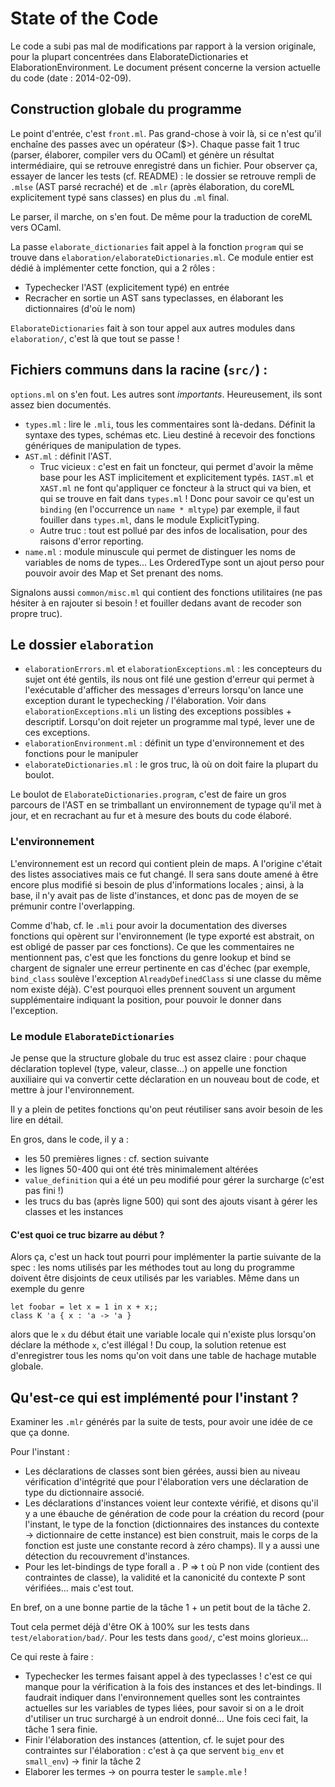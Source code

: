 State of the Code
================= 

Le code a subi pas mal de modifications par rapport à la version
 originale, pour la plupart concentrées dans ElaborateDictionaries et
 ElaborationEnvironment. Le document présent concerne la version
 actuelle du code (date : 2014-02-09).


Construction globale du programme
---------------------------------

Le point d'entrée, c'est `front.ml`. Pas grand-chose à voir là, si ce
n'est qu'il enchaîne des passes avec un opérateur ($>). Chaque passe
fait 1 truc (parser, élaborer, compiler vers du OCaml) et génère un
résultat intermédiaire, qui se retrouve enregistré dans un fichier.
Pour observer ça, essayer de lancer les tests (cf. README) : le
dossier se retrouve rempli de `.mlse` (AST parsé recraché) et de
`.mlr` (après élaboration, du coreML explicitement typé sans classes)
en plus du `.ml` final.

Le parser, il marche, on s'en fout. De même pour la traduction de
coreML vers OCaml.

La passe `elaborate_dictionaries` fait appel à la fonction `program`
qui se trouve dans `elaboration/elaborateDictionaries.ml`. Ce module
entier est dédié à implémenter cette fonction, qui a 2 rôles :

* Typechecker l'AST (explicitement typé) en entrée
* Recracher en sortie un AST sans typeclasses, en élaborant les
  dictionnaires (d'où le nom)
  
`ElaborateDictionaries` fait à son tour appel aux autres modules
dans `elaboration/`, c'est là que tout se passe !


Fichiers communs dans la racine (`src/`) :
------------------------------------------

`options.ml` on s'en fout. Les autres sont *importants*. Heureusement,
ils sont assez bien documentés.

* `types.ml` : lire le `.mli`, tous les commentaires sont là-dedans.
  Définit la syntaxe des types, schémas etc. Lieu destiné à recevoir
  des fonctions génériques de manipulation de types.
* `AST.ml` : définit l'AST.
  * Truc vicieux : c'est en fait un foncteur, qui permet d'avoir la
    même base pour les AST implicitement et explicitement
    typés. `IAST.ml` et `XAST.ml` ne font qu'appliquer ce foncteur à la
    struct qui va bien, et qui se trouve en fait dans `types.ml` ! Donc
    pour savoir ce qu'est un `binding` (en l'occurrence un `name *
    mltype`) par exemple, il faut fouiller dans `types.ml`,  dans le
    module ExplicitTyping. 
  * Autre truc : tout est pollué par des infos de localisation, pour
    des raisons d'error reporting.
* `name.ml` : module minuscule qui permet de distinguer les noms de
  variables de noms de types... Les OrderedType sont un ajout perso
  pour pouvoir avoir des Map et Set prenant des noms.

Signalons aussi `common/misc.ml` qui contient des fonctions
utilitaires (ne pas hésiter à en rajouter si besoin ! et fouiller
dedans avant de recoder son propre truc).


Le dossier `elaboration`
------------------------

* `elaborationErrors.ml` et `elaborationExceptions.ml` : les
  concepteurs du sujet ont été gentils, ils nous ont filé une gestion
  d'erreur qui permet à l'exécutable d'afficher des messages d'erreurs
  lorsqu'on lance une exception durant le typechecking /
  l'élaboration. Voir dans `elaborationExceptions.mli` un listing des
  exceptions possibles + descriptif. Lorsqu'on doit rejeter un
  programme mal typé, lever une de ces exceptions.
* `elaborationEnvironment.ml` : définit un type d'environnement
  et des fonctions pour le manipuler
* `elaborateDictionaries.ml` : le gros truc, là où on doit faire la
  plupart du boulot.

Le boulot de `ElaborateDictionaries.program`, c'est de faire un gros
parcours de l'AST en se trimballant un environnement de typage qu'il
met à jour, et en recrachant au fur et à mesure des bouts du code
élaboré.

### L'environnement

L'environnement est un record qui contient plein de maps. A l'origine
c'était des listes associatives mais ce fut changé. Il sera sans doute
amené à être encore plus modifié si besoin de plus d'informations
locales ; ainsi, à la base, il n'y avait pas de liste d'instances,
et donc pas de moyen de se prémunir contre l'overlapping.

Comme d'hab, cf. le `.mli` pour avoir la documentation des diverses
fonctions qui opèrent sur l'environnement (le type exporté est
abstrait, on est obligé de passer par ces fonctions). Ce que les
commentaires ne mentionnent pas, c'est que les fonctions du genre
lookup et bind se chargent de signaler une erreur pertinente en cas
d'échec (par exemple, `bind_class` soulève l'exception
`AlreadyDefinedClass` si une classe du même nom existe déjà). C'est
pourquoi elles prennent souvent un argument supplémentaire indiquant
la position, pour pouvoir le donner dans l'exception.

### Le module `ElaborateDictionaries`

Je pense que la structure globale du truc est assez claire : pour
chaque déclaration toplevel (type, valeur, classe...) on appelle une
fonction auxiliaire qui va convertir cette déclaration en un nouveau
bout de code, et mettre à jour l'environnement.

Il y a plein de petites fonctions qu'on peut réutiliser sans avoir
besoin de les lire en détail.

En gros, dans le code, il y a :
* les 50 premières lignes : cf. section suivante
* les lignes 50-400 qui ont été très minimalement altérées
* `value_definition` qui a été un peu modifié pour gérer la surcharge
  (c'est pas fini !)
* les trucs du bas (après ligne 500) qui sont des ajouts visant à
  gérer les classes et les instances

#### C'est quoi ce truc bizarre au début ?

Alors ça, c'est un hack tout pourri pour implémenter la partie
suivante de la spec : les noms utilisés par les méthodes tout au long
du programme doivent être disjoints de ceux utilisés par les
variables. Même dans un exemple du genre

    let foobar = let x = 1 in x + x;;
    class K 'a { x : 'a -> 'a }

alors que le `x` du début était une variable locale qui n'existe plus
lorsqu'on déclare la méthode `x`, c'est illégal ! Du coup, la solution
retenue est d'enregistrer tous les noms qu'on voit dans une table de
hachage mutable globale.



Qu'est-ce qui est implémenté pour l'instant ?
---------------------------------------------

Examiner les `.mlr` générés par la suite de tests, pour avoir une idée
de ce que ça donne.

Pour l'instant :
* Les déclarations de classes sont bien gérées, aussi bien au niveau
  vérification d'intégrité que pour l'élaboration vers une déclaration
  de type du dictionnaire associé.
* Les déclarations d'instances voient leur contexte vérifié, et disons
  qu'il y a une ébauche de génération de code pour la création du record
  (pour l'instant, le type de la fonction (dictionnaires des instances
  du contexte -> dictionnaire de cette instance) est bien construit,
  mais le corps de la fonction est juste une constante record à zéro
  champs). Il y a aussi une détection du recouvrement d'instances.
* Pour les let-bindings de type forall a . P => t où P non vide
  (contient des contraintes de classe), la validité et la canonicité
  du contexte P sont vérifiées... mais c'est tout.

En bref, on a une bonne partie de la tâche 1 + un petit bout de la
tâche 2.

Tout cela permet déjà d'être OK à 100% sur les tests dans
`test/elaboration/bad/`. Pour les tests dans `good/`, c'est moins
glorieux...

Ce qui reste à faire :
* Typechecker les termes faisant appel à des typeclasses ! c'est ce
  qui manque pour la vérification à la fois des instances et des
  let-bindings. Il faudrait indiquer dans l'environnement quelles sont
  les contraintes actuelles sur les variables de types liées, pour
  savoir si on a le droit d'utiliser un truc surchargé à un endroit
  donné... Une fois ceci fait, la tâche 1 sera finie.
* Finir l'élaboration des instances (attention, cf. le sujet pour des
  contraintes sur l'élaboration : c'est à ça que servent `big_env` et
  `small_env`) -> finir la tâche 2
* Elaborer les termes -> on pourra tester le `sample.mle` !



